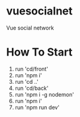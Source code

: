 # vuesocialnet
Vue social network

# How To Start

1. run 'cd/front'
2. run 'npm i'
3. run 'cd ..'
4. run 'cd/back'
5. run 'npm i -g nodemon'
6. run 'npm i'
7. run 'npm run dev'
